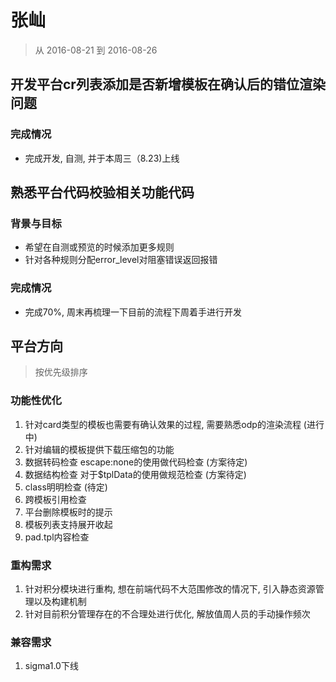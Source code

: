 # 张屾

> 从 2016-08-21 到 2016-08-26

## 开发平台cr列表添加是否新增模板在确认后的错位渲染问题

### 完成情况

- 完成开发, 自测, 并于本周三（8.23)上线
  
## 熟悉平台代码校验相关功能代码

### 背景与目标

- 希望在自测或预览的时候添加更多规则
- 针对各种规则分配error_level对阻塞错误返回报错

### 完成情况

- 完成70%, 周末再梳理一下目前的流程下周着手进行开发 

## 平台方向

> 按优先级排序

### 功能性优化

1. 针对card类型的模板也需要有确认效果的过程, 需要熟悉odp的渲染流程  (进行中)
2. 针对编辑的模板提供下载压缩包的功能
3. 数据转码检查 escape:none的使用做代码检查 (方案待定)
4. 数据结构检查 对于$tplData的使用做规范检查 (方案待定)
5. class明明检查 (待定)
6. 跨模板引用检查
7. 平台删除模板时的提示
8. 模板列表支持展开收起
9. pad.tpl内容检查

### 重构需求
1. 针对积分模块进行重构, 想在前端代码不大范围修改的情况下, 引入静态资源管理以及构建机制
2. 针对目前积分管理存在的不合理处进行优化, 解放值周人员的手动操作频次

### 兼容需求
1. sigma1.0下线